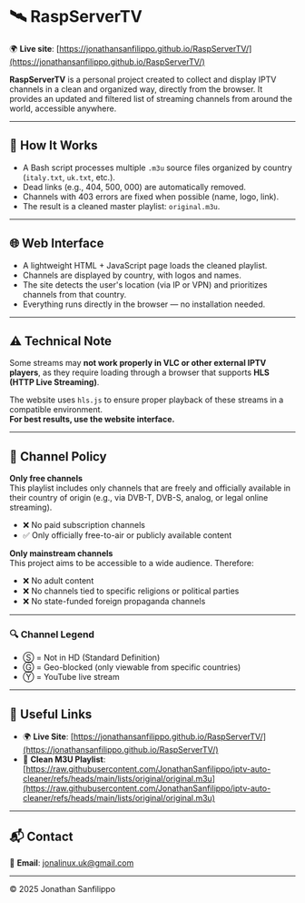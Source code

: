 # 🛰️ RaspServerTV

🌍 **Live site**: [https://jonathansanfilippo.github.io/RaspServerTV/](https://jonathansanfilippo.github.io/RaspServerTV/)

**RaspServerTV** is a personal project created to collect and display IPTV channels in a clean and organized way, directly from the browser. It provides an updated and filtered list of streaming channels from around the world, accessible anywhere.

---

## 🔧 How It Works

- A Bash script processes multiple `.m3u` source files organized by country (`italy.txt`, `uk.txt`, etc.).
- Dead links (e.g., 404, 500, 000) are automatically removed.
- Channels with 403 errors are fixed when possible (name, logo, link).
- The result is a cleaned master playlist: `original.m3u`.

---

## 🌐 Web Interface

- A lightweight HTML + JavaScript page loads the cleaned playlist.
- Channels are displayed by country, with logos and names.
- The site detects the user's location (via IP or VPN) and prioritizes channels from that country.
- Everything runs directly in the browser — no installation needed.

---

## ⚠️ Technical Note

Some streams may **not work properly in VLC or other external IPTV players**, as they require loading through a browser that supports **HLS (HTTP Live Streaming)**.

The website uses `hls.js` to ensure proper playback of these streams in a compatible environment.  
**For best results, use the website interface.**

---

## 📄 Channel Policy

**Only free channels**  
This playlist includes only channels that are freely and officially available in their country of origin (e.g., via DVB-T, DVB-S, analog, or legal online streaming).  

- ❌ No paid subscription channels  
- ✅ Only officially free-to-air or publicly available content

**Only mainstream channels**  
This project aims to be accessible to a wide audience. Therefore:

- ❌ No adult content  
- ❌ No channels tied to specific religions or political parties  
- ❌ No state-funded foreign propaganda channels

---

### 🔍 Channel Legend

- Ⓢ = Not in HD (Standard Definition)  
- Ⓖ = Geo-blocked (only viewable from specific countries)  
- Ⓨ = YouTube live stream

---

## 🔗 Useful Links

- 🌍 **Live Site**: [https://jonathansanfilippo.github.io/RaspServerTV/](https://jonathansanfilippo.github.io/RaspServerTV/)
- 📄 **Clean M3U Playlist**:  
  [https://raw.githubusercontent.com/JonathanSanfilippo/iptv-auto-cleaner/refs/heads/main/lists/original/original.m3u](https://raw.githubusercontent.com/JonathanSanfilippo/iptv-auto-cleaner/refs/heads/main/lists/original/original.m3u)

---

## 📬 Contact

📧 **Email**: jonalinux.uk@gmail.com

---

© 2025 Jonathan Sanfilippo
